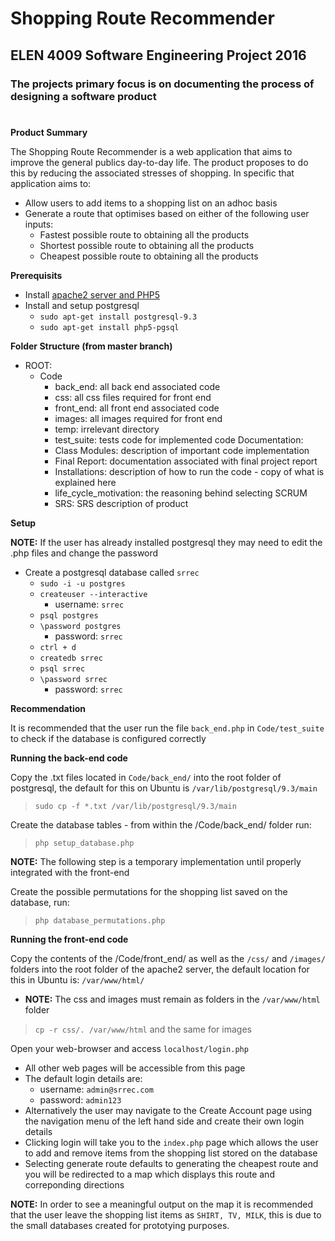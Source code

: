# Shopping Route Recommender
## ELEN 4009 Software Engineering Project 2016
### The projects primary focus is on documenting the process of designing a software product
#
**Product Summary**

The Shopping Route Recommender is a web application that aims to improve the general publics day-to-day life. The product proposes to do this by reducing the associated stresses of shopping. In specific that application aims to:

- Allow users to add items to a shopping list on an adhoc basis
- Generate a route that optimises based on either of the following user inputs:
	- Fastest possible route to obtaining all the products
	- Shortest possible route to obtaining all the products
	- Cheapest possible route to obtaining all the products

**Prerequisits**

- Install [apache2 server and PHP5](http://www.howtogeek.com/howto/ubuntu/installing-php5-and-apache-on-ubuntu/)
- Install and setup postgresql
	- `sudo apt-get install postgresql-9.3`
	- `sudo apt-get install php5-pgsql`

**Folder Structure (from master branch)**
- ROOT:
	- Code
		- back_end: all back end associated code
		- css: all css files required for front end
		- front_end: all front end associated code
		- images: all images required for front end
		- temp: irrelevant directory
		- test_suite: tests code for implemented code
	Documentation:
		- Class Modules: description of important code implementation
		- Final Report: documentation associated with final project report
		- Installations: description of how to run the code - copy of what is explained here
		- life_cycle_motivation: the reasoning behind selecting SCRUM
		- SRS: SRS description of product

**Setup**


**NOTE:** If the user has already installed postgresql they may need to edit the .php files and change the password

- Create a postgresql database called `srrec`
	- `sudo -i -u postgres`
	- `createuser --interactive`
		- username: `srrec`
	- `psql postgres`
	- `\password postgres`
		- password: `srrec`
	- `ctrl + d`
	- `createdb srrec`
	- `psql srrec`
	- `\password srrec`
		- password: `srrec`

**Recommendation**

It is recommended that the user run the file `back_end.php` in `Code/test_suite` to check if the database is configured correctly

**Running the back-end code**

Copy the .txt files located in `Code/back_end/` into the root folder of postgresql, the default for this on Ubuntu is `/var/lib/postgresql/9.3/main`
> `sudo cp -f *.txt /var/lib/postgresql/9.3/main`

Create the database tables - from within the /Code/back_end/ folder run:
> `php setup_database.php`

**NOTE:** The following step is a temporary implementation until properly integrated with the front-end

Create the possible permutations for the shopping list saved on the database, run:
> `php database_permutations.php`

**Running the front-end code**

Copy the contents of the /Code/front_end/ as well as the `/css/` and `/images/` folders into the root folder of the apache2 server, the default location for this in Ubuntu is: `/var/www/html/`
- **NOTE:** The css and images must remain as folders in the `/var/www/html` folder
> `cp -r css/. /var/www/html` and the same for images

Open your web-browser and access `localhost/login.php`
- All other web pages will be accessible from this page
- The default login details are:
	- username: `admin@srrec.com`
	- password: `admin123`
- Alternatively the user may navigate to the Create Account page using the navigation menu of the left hand side and create their own login details
- Clicking login will take you to the `index.php` page which allows the user to add and remove items from the shopping list stored on the database
- Selecting generate route defaults to generating the cheapest route and you will be redirected to a map which displays this route and correponding directions

**NOTE:** In order to see a meaningful output on the map it is recommended that the user leave the shopping list items as `SHIRT, TV, MILK`, this is due to the small databases created for prototying purposes.